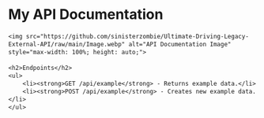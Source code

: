 <!DOCTYPE html>
<html lang="en">
<head>
    <meta charset="UTF-8">
    <meta name="viewport" content="width=device-width, initial-scale=1.0">
    <title>My API Documentation</title>
    <script>
        // Sample JavaScript to show an alert on page load
        window.onload = function() {
            alert("Welcome to My API Documentation!");
        };
    </script>
</head>
<body>
    <h1>My API Documentation</h1>

    <img src="https://github.com/sinisterzombie/Ultimate-Driving-Legacy-External-API/raw/main/Image.webp" alt="API Documentation Image" style="max-width: 100%; height: auto;">

    <h2>Endpoints</h2>
    <ul>
        <li><strong>GET /api/example</strong> - Returns example data.</li>
        <li><strong>POST /api/example</strong> - Creates new example data.</li>
    </ul>
</body>
</html>

